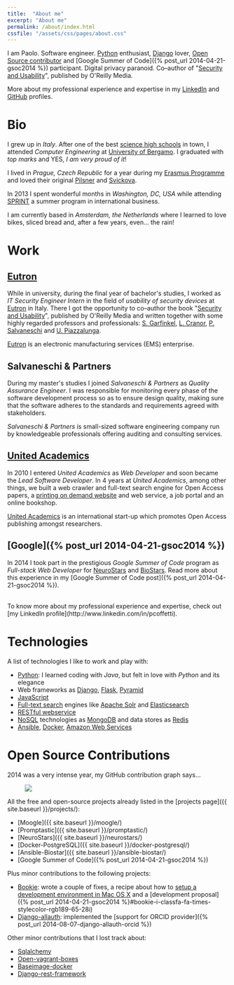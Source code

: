 ```yaml
---
title:  "About me"
excerpt: "About me"
permalink: /about/index.html
cssfile: "/assets/css/pages/about.css"
---
```


I am Paolo.
Software engineer. [Python](https://www.python.org/) enthusiast,
[Django](https://www.djangoproject.com/) lover,
[Open Source contributor](#foss-contributions) and
[Google Summer of Code]({% post_url 2014-04-21-gsoc2014 %}) participant.
Digital privacy paranoid.
Co–author of "[Security and Usability](http://books.google.com/books?id=wDVhy9EyEAEC&lpg=PP1&pg=PA221#v=onepage&q&f=false)", published by O'Reilly Media.

<i class="fa fa-caret-right fa-2x" style="vertical-align: middle;"></i> More about my professional experience and expertise in my [LinkedIn](http://www.linkedin.com/in/pcoffetti) and [GitHub](https://github.com/nimiq) profiles.

Bio
===
I grew up in *Italy*. After one of the best [science high schools](http://www.liceolussana.com)
in town, I attended *Computer Engineering* at [University of Bergamo](http://www.unibg.it/).
I graduated with *top marks* and YES, *I am very proud of it*!

I lived in *Prague, Czech Republic* for a year during my [Erasmus Programme](http://en.wikipedia.org/wiki/Erasmus_Programme)
and loved their original [Pilsner](http://en.wikipedia.org/wiki/Pilsner_Urquell)
and [Svickova](http://en.wikipedia.org/wiki/Sv%C3%AD%C4%8Dkov%C3%A1).

In 2013 I spent wonderful months in *Washington, DC, USA*
while attending [SPRINT](http://www.advanse.com/training/sprint-faqs/)
a summer program in international business.

I am currently based in *Amsterdam, the Netherlands* where I learned to love bikes,
sliced bread and, after a few years, even... the rain!


Work
====

## [Eutron](http://www.eutron.it/)
While in university, during the final year of bachelor's studies, I worked as *IT Security Engineer Intern* in the field of *usability of security devices*
at [Eutron](http://www.eutron.it/) in Italy.
There I got the opportunity to co–author
the book "[Security and Usability](http://books.google.com/books?id=wDVhy9EyEAEC&lpg=PP1&pg=PA221#v=onepage&q&f=false)", published by O'Reilly Media and written together with some highly regarded professors and professionals:
[S. Garfinkel](http://en.wikipedia.org/wiki/Simson_Garfinkel),
[L. Cranor](https://www.cylab.cmu.edu/education/faculty/cranor.html),
[P. Salvaneschi](http://www.unibg.it/struttura/struttura.asp?cerca=rubrica&rubrica=1&persona=1091&nome=Paolo&cognome=Salvaneschi&titolo=Prof.) and
[U. Piazzalunga](https://www.linkedin.com/profile/view?id=49766601&authType=NAME_SEARCH&authToken=jGyK&locale=en_US&srchid=2869284821413996825098&srchindex=1&srchtotal=2&trk=vsrp_people_res_name&trkInfo=VSRPsearchId%3A2869284821413996825098%2CVSRPtargetId%3A49766601%2CVSRPcmpt%3Aprimary).

[Eutron](http://www.eutron.it/) is an electronic manufacturing services (EMS) enterprise.


## Salvaneschi & Partners
During my master's studies I joined *Salvaneschi & Partners* as *Quality Assurance Engineer*.
I was responsible for monitoring every phase of the software development process so as to ensure
design quality, making sure that the software adheres to the standards and requirements agreed
with stakeholders.

*Salvaneschi & Partners* is small-sized software engineering company run by
knowledgeable professionals offering auditing and consulting services.


## [United Academics](http://www.united-academics.org/)
In 2010 I entered *United Academics* as *Web Developer* and soon became the *Lead Software Developer*.
In 4 years at *United Academics*, among other things, we built a web crawler and full-text search
engine for Open Access papers,
a [printing on demand website](http://www.print2book.com) and web service,
a job portal
and an online bookshop.

[United Academics](http://www.united-academics.org/) is an international start-up which promotes
Open Access publishing amongst researchers.


## [Google]({% post_url 2014-04-21-gsoc2014 %})
In 2014 I took part in the prestigious *Google Summer of Code* program as *Full-stack Web Developer*
for [NeuroStars](http://neurostars.org) and [BioStars](https://www.biostars.org).
Read more about this experience in my [Google Summer of Code post]({% post_url 2014-04-21-gsoc2014 %}).

<br />
<i class="fa fa-caret-right fa-2x" style="vertical-align: middle;"></i>
To know more about my professional experience and expertise, check out
[my LinkedIn profile](http://www.linkedin.com/in/pcoffetti).


Technologies  <i class="fa fa-heart" style="margin-left: .5rem;"></i>
=============
A list of technologies I like to work and play with:

- [Python](https://www.python.org/): I learned coding with *Java*, but
felt in love with *Python* and its elegance
- Web frameworks as [Django](https://www.djangoproject.com), [Flask](http://flask.pocoo.org), [Pyramid](http://www.pylonsproject.org)
- [JavaScript](http://en.wikipedia.org/wiki/JavaScript)
- [Full-text search](http://en.wikipedia.org/wiki/Full_text_search) engines like
[Apache Solr](http://lucene.apache.org/solr/) and [Elasticsearch](http://www.elasticsearch.org/)
- [RESTful webservice](http://en.wikipedia.org/wiki/Representational_state_transfer#Applied_to_web_services)
- [NoSQL](http://en.wikipedia.org/wiki/NoSQL) technologies as [MongoDB](http://en.wikipedia.org/wiki/MongoDB) and data stores as [Redis](http://redis.io)
- [Ansible](http://www.ansible.com), [Docker](https://www.docker.com), [Amazon Web Services](http://aws.amazon.com)



Open Source Contributions
=========================
2014 was a very intense year, my GitHub contribution graph says...

<figure>
    <a href="{{ site.baseurl }}/assets/img/about/github-contributions.png">
        <img src="{{ site.baseurl }}/assets/img/about/github-contributions.png">
    </a>
</figure>

All the free and open-source projects already listed in the [projects page]({{ site.baseurl }}/projects/):

- [Moogle]({{ site.baseurl }}/moogle/)
- [Promptastic]({{ site.baseurl }}/promptastic/)
- [NeuroStars]({{ site.baseurl }}/neurostars/)
- [Docker-PostgreSQL]({{ site.baseurl }}/docker-postgresql/)
- [Ansible-Biostar]({{ site.baseurl }}/ansible-biostar/)
- [Google Summer of Code]({% post_url 2014-04-21-gsoc2014 %})

Plus minor contributions to the following projects:

- [Bookie](https://bookie.io/): wrote a couple of fixes, a recipe about how to [setup
a development environment in Mac OS X](https://gist.github.com/nimiq/9746746)
and a [development proposal]({% post_url 2014-04-21-gsoc2014 %}#bookie-i-classfa-fa-times-stylecolor-rgb189-65-28i)
- [Django-allauth](https://github.com/pennersr/django-allauth): implemented the
[support for ORCID provider]({% post_url 2014-08-07-django-allauth-orcid %})

Other minor contributions that I lost track about:

- [Sqlalchemy](https://github.com/zzzeek/sqlalchemy)
- [Open-vagrant-boxes](https://github.com/phusion/open-vagrant-boxes)
- [Baseimage-docker](https://github.com/phusion/baseimage-docker)
- [Django-rest-framework](https://github.com/tomchristie/django-rest-framework)








